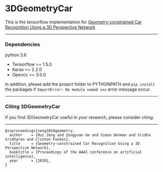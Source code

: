 # 3DGeometryCar
This is the tensorflow implementation for [Geometry-constrained Car Recognition Using a 3D Perspective Network](https://arxiv.org/abs/1903.07916)
***
### Dependencies
python 3.6

- Tensorflow >= 1.5.0
- Keras >= 2.2.0
- Opencv >= 3.0.0

In addition, please add the project folder to PYTHONPATH and `pip install` the packages if `ImportError: No module named xxx` error message occur.
***
### Citing 3DGeometryCar
If you find 3DGeometryCar useful in your research, please consider citing:
***

```
@inproceedings{zeng2019geometry,
  author    = {Rui Zeng and Zongyuan Ge and Simon Denman and Sridha Sridharan and Clinton Fookes},
  title     = {Geometry-constrained Car Recognition Using a 3D Perspective Network},
  booktitle = {Proceedings of the AAAI conference on artificial intelligence},
  year      = {2020},
}
```
